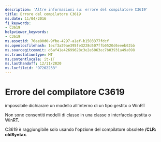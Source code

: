 ```yaml
---
description: 'Altre informazioni su: errore del compilatore C3619'
title: Errore del compilatore C3619
ms.date: 11/04/2016
f1_keywords:
- C3619
helpviewer_keywords:
- C3619
ms.assetid: 76ae80d0-9fbe-4297-a1ef-b1503377fdcf
ms.openlocfilehash: 1ecf3a29ae395fe3228d507ffb0520d6eeeb62bb
ms.sourcegitcommit: d6af41e42699628c3e2e6063ec7b03931a49a098
ms.translationtype: MT
ms.contentlocale: it-IT
ms.lasthandoff: 12/11/2020
ms.locfileid: "97262233"
---
```

# <a name="compiler-error-c3619"></a>Errore del compilatore C3619

impossibile dichiarare un modello all'interno di un tipo gestito o WinRT

Non sono consentiti modelli di classe in una classe o interfaccia gestita o WinRT.

C3619 è raggiungibile solo usando l'opzione del compilatore obsolete **/CLR: oldSyntax**.
